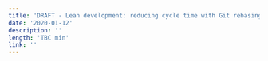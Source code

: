 ```yaml
---
title: 'DRAFT - Lean development: reducing cycle time with Git rebasing'
date: '2020-01-12'
description: ''
length: 'TBC min'
link: ''
---
```

